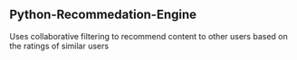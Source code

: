 ## Python-Recommedation-Engine
Uses collaborative filtering to recommend content to other users based on the ratings of similar users 
